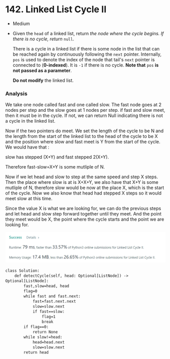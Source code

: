 # 142. Linked List Cycle II

* Medium
*   Given the `head` of a linked list, return _the node where the cycle begins. If there is no cycle, return_ `null`.

    There is a cycle in a linked list if there is some node in the list that can be reached again by continuously following the `next` pointer. Internally, `pos` is used to denote the index of the node that tail's `next` pointer is connected to (**0-indexed**). It is `-1` if there is no cycle. **Note that** `pos` **is not passed as a parameter**.

    **Do not modify** the linked list.

### Analysis&#x20;

We take one node called fast and one called slow. The fast node goes at 2 nodes per step and the slow goes at 1 nodes per step. if fast and slow meet, then it must be in the cycle. If not, we can return Null indicating there is not a cycle in the linked list.&#x20;

Now if the two pointers do meet. We set the length of the cycle to be N and the length from the start of the linked list to the head of the cycle to be X and the position where slow and fast meet is Y from the start of the cycle. We would have that :

slow has stepped (X+Y)   and fast stepped 2(X+Y).&#x20;

Therefore fast-slow=X+Y is some mutliple of N.&#x20;

Now if we let head and slow to step at the same speed and step X steps. Then the place where slow is at is X+X+Y, we also have that X+Y is some mutliple of N, therefore slow would be now at the place X, which is the start of the cycle. Now we also know that head had stepped X steps so it would meet slow at this time.&#x20;

Since the value X is what we are looking for, we can do the previous steps and let head and slow step forward together until they meet. And the point they meet would be X, the point where the cycle starts and the point we are looking for.&#x20;

![](<../../.gitbook/assets/image (17) (1) (1) (1) (1).png>)

```
class Solution:
    def detectCycle(self, head: Optional[ListNode]) -> Optional[ListNode]:
        fast,slow=head, head 
        flag=0
        while fast and fast.next:
            fast=fast.next.next
            slow=slow.next
            if fast==slow:
                flag=1
                break
        if flag==0:
            return None
        while slow!=head:
            head=head.next 
            slow=slow.next
        return head
        
```

